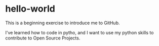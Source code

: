 # hello-world
This is a beginning exercise to introduce me to GitHub. 

I've learned how to code in pytho, and I want to use my python skills to contribute to Open Source Projects. 
